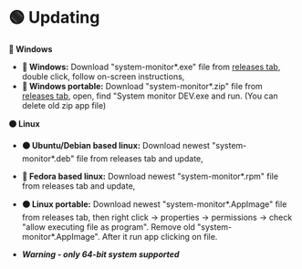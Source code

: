 # 🟢 Updating


**🔵 Windows**

- **🔵 Windows:** Download "system-monitor*.exe" file from [releases tab](https://github.com/Bajojajo-xD/system-monitor/releases), double click, follow on-screen instructions,
- **🔵 Windows portable:** Download "system-monitor*.zip" file from [releases tab](https://github.com/Bajojajo-xD/system-monitor/releases), open, find "System monitor DEV.exe and run. (You can delete old zip app file)


**🟠 Linux**

- **🟠 Ubuntu/Debian based linux:** Download newest "system-monitor*.deb" file from releases tab and update,
- **🧿 Fedora based linux:** Download newest "system-monitor*.rpm" file from releases tab and update,
- **🟠 Linux portable:** Download newest "system-monitor*.AppImage" file from releases tab, then right click -> properties -> permissions -> check "allow executing file as program". Remove old "system-monitor*.AppImage". After it run app clicking on file.

- ***Warning - only 64-bit system supported***
